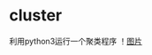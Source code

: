 # cluster
利用python3运行一个聚类程序
！[图片](https://github.com/DDDRN/cluster/blob/master/%E7%BB%93%E6%9E%9C.png?raw=true)

